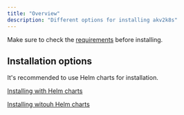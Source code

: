 ```yaml
---
title: "Overview"
description: "Different options for installing akv2k8s"
---
```


Make sure to check the [requirements](installation/requirements) before installing. 

## Installation options

It's recommended to use Helm charts for installation.

[Installing with Helm charts](installation/installing-with-helm)

[Installing witouh Helm charts](installation/installing-without-helm)
